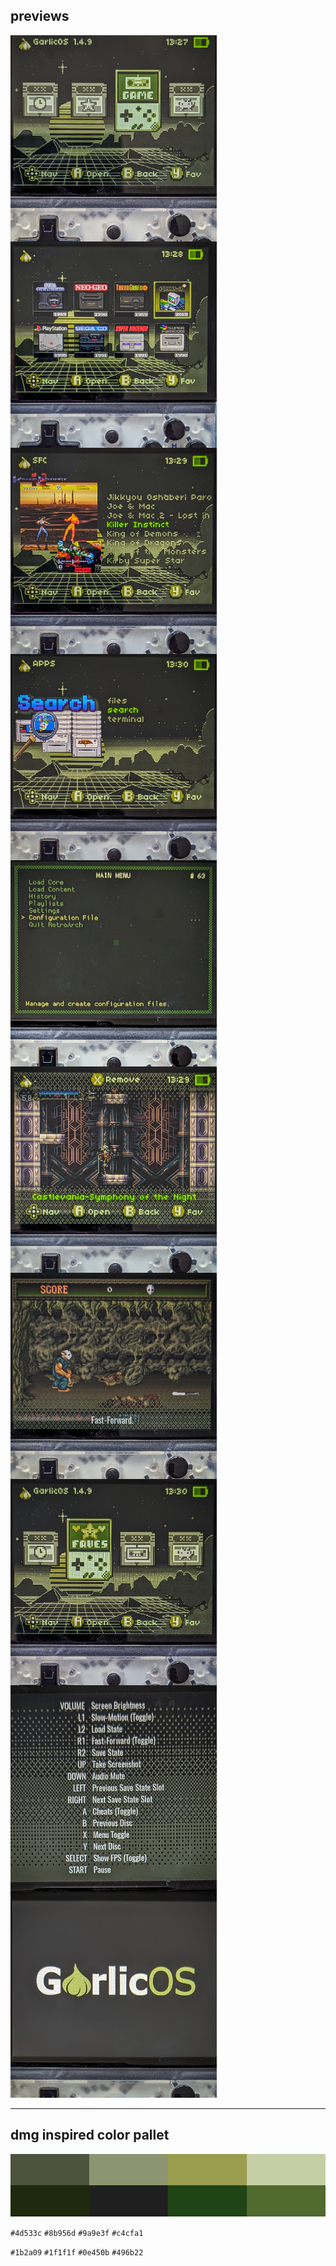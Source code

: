 
## previews

<img src="https://github.com/xero/garlicboy/blob/previews/img/menu-game.jpg?raw=true" width="330" height="330" align="left">
<img src="https://github.com/xero/garlicboy/blob/previews/img/consoles.jpg?raw=true" width="330" height="330" align="left">
<img src="https://github.com/xero/garlicboy/blob/previews/img/games.jpg?raw=true" width="330" height="330" align="left">
<img src="https://github.com/xero/garlicboy/blob/previews/img/apps-search.jpg?raw=true" width="330" height="330" align="left">
<img src="https://github.com/xero/garlicboy/blob/previews/img/retroarch.jpg?raw=true" width="330" height="330" align="left">
<img src="https://github.com/xero/garlicboy/blob/previews/img/recents.jpg?raw=true" width="330" height="330" align="left">
<img src="https://github.com/xero/garlicboy/blob/previews/img/overlays.jpg?raw=true" width="330" height="330" align="left">
<img src="https://github.com/xero/garlicboy/blob/previews/img/menu-fav.jpg?raw=true" width="330" height="330" align="left">
<img src="https://github.com/xero/garlicboy/blob/previews/img/quick-menu.jpg?raw=true" width="330" height="330" align="left">
<img src="https://github.com/xero/garlicboy/blob/previews/img/bootlogo.jpg?raw=true" width="330" height="330">


---

## dmg inspired color pallet

<img src="https://github.com/xero/garlicboy/blob/previews/img/dmg-colors.png?raw=true">

`#4d533c` `#8b956d` `#9a9e3f` `#c4cfa1`

`#1b2a09` `#1f1f1f` `#0e450b` `#496b22`

